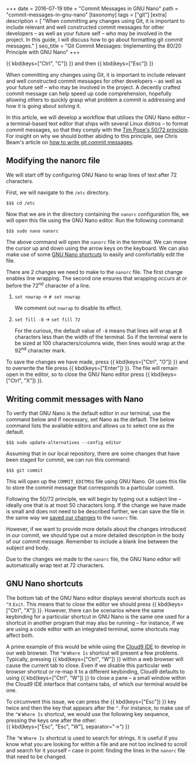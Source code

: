 +++
date = 2016-07-19
title = "Commit Messages in GNU&nbsp;Nano"
path = "commit-messages-in-gnu-nano"
[taxonomy]
tags = ["git"]
[extra]
description = [
  "When committing any changes using Git, it is important to include relevant and well constructed commit messages for other developers &ndash; as well as your future self &ndash; who may be involved in the project. In this guide, I will discuss how to go about formatting git commit messages."
]
seo_title = "Git Commit Messages: Implementing the 80/20 Principle with GNU Nano"
+++

{{ kbd(keys=["Ctrl", "C"]) }} and then {{ kbd(keys=["Esc"]) }}

When committing any changes using Git, it is important to include relevant and well constructed commit messages for other developers &ndash; as well as your future self &ndash; who may be involved in the project. A decently crafted commit message can help speed up code comprehension, hopefully allowing others to quickly grasp what problem a commit is addressing and how it is going about solving it.

In this article, we will develop a workflow that utilises the GNU Nano editor &ndash; a terminal-based text editor that ships with several Linux distros &ndash; to format commit messages, so that they comply with the [Tim Pope's 50/72 principle][1]. For insight on why we should bother abiding to this principle, see Chris Beam's article on [how to write git commit messages][2].

## Modifying the nanorc file

We will start off by configuring GNU Nano to wrap lines of text after 72 characters.

First, we will navigate to the `/etc` directory.

```
$$$ cd /etc
```

Now that we are in the directory containing the `nanorc` configuration file, we will open this file using the GNU Nano editor. Run the following command:

```
$$$ sudo nano nanorc
```

The above command will open the `nanorc` file in the terminal. We can move the cursor up and down using the arrow keys on the keyboard. We can also make use of some [GNU Nano shortcuts](#gnu-nano-shortcuts) to easily and comfortably edit the file.

There are 2 changes we need to make to the `nanorc` file. The first change enables line wrapping. The second one ensures that wrapping occurs at or before the 72<sup>nd</sup> character of a line.

1. `set nowrap` &rarr; `# set nowrap`

    We comment out `nowrap` to disable its effect.

2. `set fill -8` &rarr; `set fill 72`

   For the curious, the default value of `-8` means that lines will wrap at 8 characters less than the width of the terminal. So if the terminal were to be sized at 100 characters/columns wide, then lines would wrap at the 92<sup>nd</sup> character mark.

<a name="save-file"></a>
To save the changes we have made, press {{ kbd(keys=["Ctrl", "O"]) }} and to overwrite the file press {{ kbd(keys=["Enter"]) }}. The file will remain open in the editor, so to close the GNU Nano editor press {{ kbd(keys=["Ctrl", "X"]) }}.

## Writing commit messages with Nano

To verify that GNU Nano is the default editor in our terminal, use the command below and if necessary, set Nano as the default. The below command lists the available editors and allows us to select one as the default.

```
$$$ sudo update-alternatives --config editor
```

Assuming that in our local repository, there are some changes that have been staged for commit, we can run this command:

```
$$$ git commit
```

This will open up the `COMMIT_EDITMSG` file using GNU Nano. Git uses this file to store the commit message that corresponds to a particular commit.

Following the 50/72 principle, we will begin by typing out a subject line &ndash; ideally one that is at most 50 characters long. If the change we have made is small and does not need to be described further, we can save the file in the same way we [saved our changes](#save-file) to the `nanorc` file.

However, if we want to provide more details about the changes introduced in our commit, we should type out a more detailed description in the body of our commit message. Remember to include a blank line between the subject and body.

Due to the changes we made to the `nanorc` file, the GNU Nano editor will automatically wrap text at 72 characters.

<a name="gnu-nano-shortcuts"></a>

## GNU Nano shortcuts

The bottom tab of the GNU Nano editor displays several shortcuts such as `^X`&nbsp;`Exit`. This means that to close the editor we should press {{ kbd(keys=["Ctrl", "X"]) }}. However, there can be scenarios where the same keybinding for a particular shortcut in GNU Nano is the same one used for a shortcut in another program that may also be running &ndash; for instance, if we are using a code editor with an integrated terminal, some shortcuts may affect both.

A prime example of this would be while using the [Cloud9 IDE][3] to develop in our web browser. The `^W`&nbsp;`Where Is` shortcut will present a few problems. Typically, pressing {{ kbd(keys=["Ctrl", "W"]) }} within a web browser will cause the current tab to close. Even if we disable this particular web browser shortcut or re-map it to a different keybinding, Cloud9 defaults to using {{ kbd(keys=["Ctrl", "W"]) }} to close a pane &ndash; a small window within the Cloud9 IDE interface that contains tabs, of which our terminal would be one.

To circumvent this issue, we can press the {{ kbd(keys=["Esc"]) }} key twice and then the key that appears after the `^`. For instance, to make use of the `^W`&nbsp;`Where Is` shortcut, we would use the following key sequence, pressing the keys one after the other:<br />{{ kbd(keys=["Esc", "Esc", "W"], separator="&rarr;") }}

The `^W`&nbsp;`Where Is` shortcut is used to search for strings. It is useful if you know what you are looking for within a file and are not too inclined to scroll and search for it yourself &ndash; case in point: finding the lines in the `nanorc` file that need to be changed.

[1]: http://tbaggery.com/2008/04/19/a-note-about-git-commit-messages.html
[2]: http://chris.beams.io/posts/git-commit/
[3]: https://c9.io/
